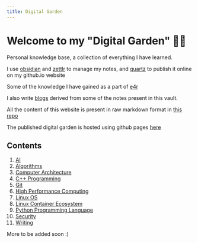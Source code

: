```yaml
---
title: Digital Garden
---
```


# Welcome to my "Digital Garden" 👩‍🌾

Personal knowledge base, a collection of everything I have learned.

I use [obsidian](https://obsidian.md/) and [zettlr](https://www.zettlr.com/) to manage my notes, and [quartz](https://quartz.jzhao.xyz/) to publish it online on my github.io website

Some of the knowledge I have gained as a part of [e4r](https://www.thoughtworks.com/en-in/clients/engineering-research)

I also write [blogs](https://medium.com/@maneesh29s) derived from some of the notes present in this vault.

All the content of this website is present in raw markdown format in [this repo](https://github.com/maneesh29s/digital-garden-notes)

The published digital garden is hosted using github pages [here](https://maneesh29s.github.io/digital-garden-publish/)

## Contents

1. [AI](./AI/)
1. [Algorithms](./Algorithms/)
1. [Computer Architecture](./ComputerArchitecture/)
1. [C++ Programming](./CPP/)
1. [Git](./GitAdvanced/)
1. [High Performance Computing](./HPC/)
1. [Linux OS](./Linux/)
1. [Linux Container Ecosystem](./LinuxContainers/)
1. [Python Programming Language](./Python/)
1. [Security](./Security/)
1. [Writing](./Writing/)

More to be added soon :)
